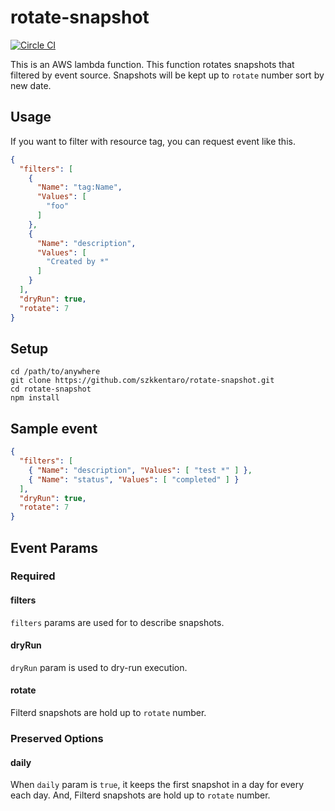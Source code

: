 # rotate-snapshot
[![Circle CI](https://circleci.com/gh/szkkentaro/rotate-snapshot/tree/master.svg?style=svg)](https://circleci.com/gh/szkkentaro/rotate-snapshot/tree/master)

This is an AWS lambda function.
This function rotates snapshots that filtered by event source.
Snapshots will be kept up to `rotate` number sort by new date.

## Usage

If you want to filter with resource tag, you can request event like this.
```json
{
  "filters": [
    {
      "Name": "tag:Name",
      "Values": [
        "foo"
      ]
    },
    {
      "Name": "description",
      "Values": [
        "Created by *"
      ]
    }
  ],
  "dryRun": true,
  "rotate": 7
}
```

## Setup

```console
cd /path/to/anywhere
git clone https://github.com/szkkentaro/rotate-snapshot.git
cd rotate-snapshot
npm install
```

## Sample event

```json
{
  "filters": [
    { "Name": "description", "Values": [ "test *" ] },
    { "Name": "status", "Values": [ "completed" ] }
  ],
  "dryRun": true,
  "rotate": 7
}
```

## Event Params

### Required

#### filters

`filters` params are used for to describe snapshots.

#### dryRun

`dryRun` param is used to dry-run execution.

#### rotate

Filterd snapshots are hold up to `rotate` number.

### Preserved Options

#### daily

When `daily` param is `true`, it keeps the first snapshot in a day for every each day. And, Filterd snapshots are hold up to `rotate` number.
